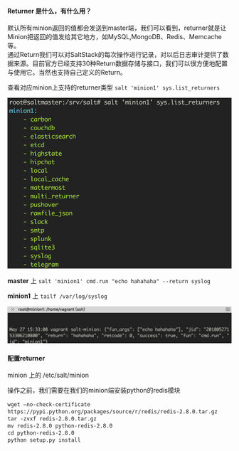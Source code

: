 #### Returner 是什么，有什么用？

默认所有minion返回的值都会发送到master端，我们可以看到，returner就是让Minion把返回的值发给其它地方，如MySQL,MongoDB、Redis、Memcache等。  
通过Return我们可以对SaltStack的每次操作进行记录，对以后日志审计提供了数据来源。目前官方已经支持30种Return数据存储与接口，我们可以很方便地配置与使用它。当然也支持自己定义的Return。

查看对应minion上支持的returner类型
`salt 'minion1' sys.list_returners`  

<img src="https://github.com/qinrui777/salt/blob/master/images/salt_returner_01.png" width="600">

**master** 上 
`salt 'minion1' cmd.run "echo hahahaha" --return syslog`

**minion1** 上 
`tailf /var/log/syslog`  

<img src="https://github.com/qinrui777/salt/blob/master/images/salt_return_syslog01.png" width="600">

#### 配置returner
minion 上的 /etc/salt/minion

操作之前，我们需要在我们的minion端安装python的redis模块
```
wget –no-check-certificate https://pypi.python.org/packages/source/r/redis/redis-2.8.0.tar.gz
tar -zvxf redis-2.8.0.tar.gz
mv redis-2.8.0 python-redis-2.8.0
cd python-redis-2.8.0
python setup.py install
```

